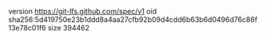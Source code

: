 version https://git-lfs.github.com/spec/v1
oid sha256:5d419750e23b1ddd8a4aa27cfb92b09d4cdd6b63b6d0496d76c86f13e78c01f6
size 394462
